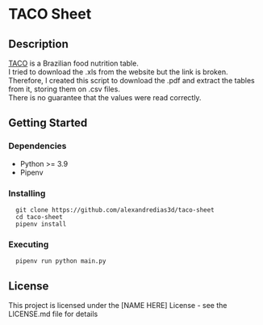 # TACO Sheet

## Description

[TACO](https://www.nepa.unicamp.br/taco/tabela.php?ativo=tabela) is a Brazilian food nutrition table.  
I tried to download the .xls from the website but the link is broken.  
Therefore, I created this script to download the .pdf and extract the tables from it, storing them on .csv files.  
There is no guarantee that the values were read correctly.

## Getting Started

### Dependencies

* Python >= 3.9
* Pipenv

### Installing

```
  git clone https://github.com/alexandredias3d/taco-sheet
  cd taco-sheet
  pipenv install
```

### Executing

```
  pipenv run python main.py
```

## License

This project is licensed under the [NAME HERE] License - see the LICENSE.md file for details
